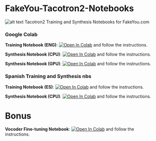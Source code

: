 # FakeYou-Tacotron2-Notebooks
![alt text](https://github.com/justinjohn0306/FakeYou-Tacotron2-Notebook/blob/main/assets/FakeYou_Logo.png?raw=true)
Tacotron2 Training and Synthesis Notebooks for FakeYou.com

### Google Colab

**Training Notebook (ENG)**: <a href="https://colab.research.google.com/github/justinjohn0306/FakeYou-Tacotron2-Notebook/blob/main/FakeYou_Tacotron_2_Training.ipynb" target="_parent"><img src="https://colab.research.google.com/assets/colab-badge.svg" alt="Open In Colab"/></a> and follow the instructions.



**Synthesis Notebook (CPU)**: <a href="https://colab.research.google.com/github/justinjohn0306/FakeYou-Tacotron2-Notebook/blob/main/FakeYou_Tacotron2_Hi_Fi_GAN_(CPU).ipynb" target="_parent"><img src="https://colab.research.google.com/assets/colab-badge.svg" alt="Open In Colab"/></a> and follow the instructions.

**Synthesis Notebook (GPU)**: <a href="https://colab.research.google.com/github/justinjohn0306/FakeYou-Tacotron2-Notebook/blob/main/Latest_Tacotron2_and_HiFi_GAN.ipynb" target="_parent"><img src="https://colab.research.google.com/assets/colab-badge.svg" alt="Open In Colab"/></a> and follow the instructions.

### Spanish Training and Synthesis nbs

**Training Notebook (ES)**: <a href="https://colab.research.google.com/github/justinjohn0306/FakeYou-Tacotron2-Notebook/blob/main/FakeYou_Espa%C3%B1ol_Tacotron2_Formaci%C3%B3n.ipynb" target="_parent"><img src="https://colab.research.google.com/assets/colab-badge.svg" alt="Open In Colab"/></a> and follow the instructions.

**Synthesis Notebook (CPU)**: <a href="https://colab.research.google.com/github.com/justinjohn0306/FakeYou-Tacotron2-Notebook/blob/main/FakeYou_Tacotron2_Hi_Fi_GAN_espa%C3%B1ol_(CPU).ipynb" target="_parent"><img src="https://colab.research.google.com/assets/colab-badge.svg" alt="Open In Colab"/></a> and follow the instructions.

# **Bonus**

**Vocoder Fine-tuning Notebook**: <a href="https://colab.research.google.com/github/justinjohn0306/FakeYou-Tacotron2-Notebook/blob/main/FakeYou_HiFi_GAN_Fine_Tuning.ipynb" target="_parent"><img src="https://colab.research.google.com/assets/colab-badge.svg" alt="Open In Colab"/></a> and follow the instructions.


